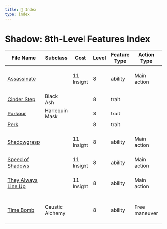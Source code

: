 ```yaml
---
title: 📑 Index
type: index
---
```


# Shadow: 8th-Level Features Index

| File Name                                           | Subclass        | Cost       | Level | Feature Type | Action Type   | Distance            | Target                 |
| --------------------------------------------------- | --------------- | ---------- | ----- | ------------ | ------------- | ------------------- | ---------------------- |
| [Assassinate](../Assassinate)                       |                 | 11 Insight | 8     | ability      | Main action   | Melee 1             | One creature or object |
| [Cinder Step](../Cinder%20Step)                     | Black Ash       |            | 8     | trait        |               |                     |                        |
| [Parkour](../Parkour)                               | Harlequin Mask  |            | 8     | trait        |               |                     |                        |
| [Perk](../Perk)                                     |                 |            | 8     | trait        |               |                     |                        |
| [Shadowgrasp](../Shadowgrasp)                       |                 | 11 Insight | 8     | ability      | Main action   | 2 burst             | Each enemy in the area |
| [Speed of Shadows](../Speed%20of%20Shadows)         |                 | 11 Insight | 8     | ability      | Main action   | Self                | Self                   |
| [They Always Line Up](../They%20Always%20Line%20Up) |                 | 11 Insight | 8     | ability      | Main action   | 5 x 1 line within 5 | Each enemy in the area |
| [Time Bomb](../Time%20Bomb)                         | Caustic Alchemy |            | 8     | ability      | Free maneuver | 2 cube within 10    | Each enemy in the area |
